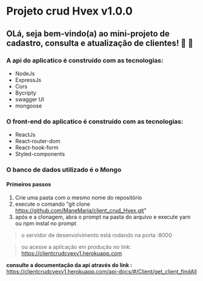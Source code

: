 # Projeto crud Hvex v1.0.0
## OLá, seja bem-vindo(a) ao mini-projeto de cadastro, consulta e atualização de clientes! :tada: :confetti_ball:
### A api do aplicatico é construído com as tecnologias:
  - NodeJs
  - ExpressJs
  - Cors
  - Bycripty
  - swagger UI
  - mongoose

### O front-end do aplicatico é construído com as tecnologias:
  - ReactJs
  - React-router-dom
  - React-hook-form
  - Styled-components
  
### O banco de dados utilizado é o Mongo

#### Primeiros passos
1. Crie uma pasta com o mesmo nome do repositório
2. execute o comando "git clone https://github.com/ManeMaria/client_crud_Hvex.git"
3. após e a clonagem, abra o prompt na pasta do arquivo e execute yarn ou npm instal no prompt

> o servidor de desenvolvimento está rodando na porta :8000

> ou acesse a aplicação em produção no link: https://clientcrudcvexv1.herokuapp.com

**consulte a documentação da api através do link :** 
https://clientcrudcvexv1.herokuapp.com/api-docs/#/Client/get_client_findAll
